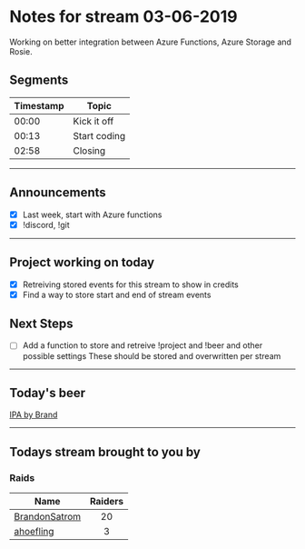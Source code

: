 # Notes for stream 03-06-2019

Working on better integration between Azure Functions, Azure Storage and Rosie.

## Segments

| Timestamp | Topic             |
| ---       | ---               |
| 00:00     | Kick it off       |
| 00:13     | Start coding      |
| 02:58     | Closing           |
---

## Announcements

- [X] Last week, start with Azure functions
- [x] !discord, !git

---

## Project working on today

- [X] Retreiving stored events for this stream to show in credits
- [X] Find a way to store start and end of stream events

## Next Steps

- [ ] Add a function to store and retreive !project and !beer and other possible settings
        These should be stored and overwritten per stream

---

## Today's beer

[IPA by Brand](https://untappd.com/b/koninklijke-brand-bierbrouwerij-ipa/938406)

---

## Todays stream brought to you by

### Raids

| Name | Raiders |
| --- |:---:|
| [BrandonSatrom](https://twitch.tv/BrandonSatrom) | 20 |
| [ahoefling](https://twitch.tv/ahoefling) | 3 |
